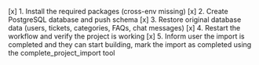 [x] 1. Install the required packages (cross-env missing)
[x] 2. Create PostgreSQL database and push schema
[x] 3. Restore original database data (users, tickets, categories, FAQs, chat messages)
[x] 4. Restart the workflow and verify the project is working
[x] 5. Inform user the import is completed and they can start building, mark the import as completed using the complete_project_import tool